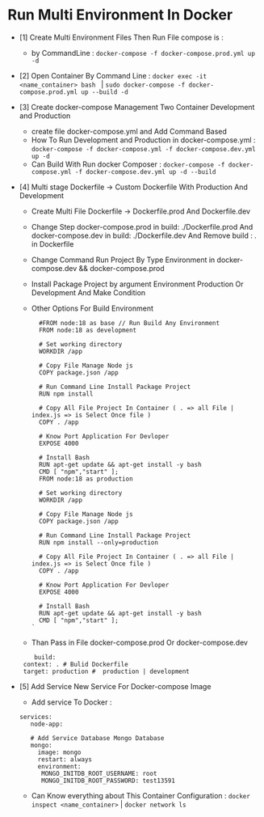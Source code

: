 # Run Multi Environment In Docker 
- [1] Create Multi Environment Files Then Run File compose is :
    - by CommandLine : `docker-compose -f docker-compose.prod.yml up -d `

- [2] Open Container By Command Line : `docker exec -it <name_container> bash ` | `sudo docker-compose -f docker-compose.prod.yml up --build -d`

- [3] Create docker-compose Management Two Container Development and Production
    - create file docker-compose.yml and Add Command Based 
    - How To Run  Development and Production in docker-compose.yml : `docker-compose -f docker-compose.yml -f docker-compose.dev.yml up -d `
    - Can Build With Run docker Composer : `docker-compose -f docker-compose.yml -f docker-compose.dev.yml up -d --build` 

- [4] Multi stage Dockerfile -> Custom Dockerfile With Production And Development
    - Create Multi File Dockerfile -> Dockerfile.prod And Dockerfile.dev
    - Change Step docker-compose.prod in build: ./Dockerfile.prod  And docker-compose.dev in build: ./Dockerfile.dev  And Remove build : . in Dockerfile
    - Change Command Run Project By Type Environment in docker-compose.dev && docker-compose.prod
    - Install Package Project by argument Environment Production Or Development And Make Condition


    - Other Options For Build Environment 

          
            #FROM node:18 as base // Run Build Any Environment
            FROM node:18 as development
            
            # Set working directory
            WORKDIR /app
            
            # Copy File Manage Node js 
            COPY package.json /app
            
            # Run Command Line Install Package Project
            RUN npm install 
            
            # Copy All File Project In Container ( . => all File | index.js => is Select Once file )
            COPY . /app
            
            # Know Port Application For Devloper 
            EXPOSE 4000
            
            # Install Bash
            RUN apt-get update && apt-get install -y bash
            CMD [ "npm","start" ]; 
            FROM node:18 as production
            
            # Set working directory
            WORKDIR /app

            # Copy File Manage Node js 
            COPY package.json /app

            # Run Command Line Install Package Project
            RUN npm install --only=production
            
            # Copy All File Project In Container ( . => all File | index.js => is Select Once file )
            COPY . /app
            
            # Know Port Application For Devloper 
            EXPOSE 4000
            
            # Install Bash
            RUN apt-get update && apt-get install -y bash
            CMD [ "npm","start" ]; 
          `
    - Than Pass in File docker-compose.prod Or docker-compose.dev
     ```
         build: 
      context: . # Bulid Dockerfile
      target: production #  production | development
    ```
    
- [5] Add Service New Service For Docker-compose Image 
    - Add service To Docker :
    ```
    services:
       node-app:

       # Add Service Database Mongo Database
       mongo:
         image: mongo 
         restart: always
         environment:
          MONGO_INITDB_ROOT_USERNAME: root
          MONGO_INITDB_ROOT_PASSWORD: test13591
    ``` 
    - Can Know everything about This Container Configuration : `docker inspect <name_container>` | `docker network ls`